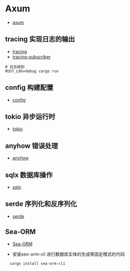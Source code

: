 
# Axum

- [axum](https://docs.rs/axum/latest/axum/)

## tracing 实现日志的输出

- [tracing](https://docs.rs/tracing/0.1.37/tracing/)
- [tracing-subscriber](https://docs.rs/tracing-subscriber/0.3.16/tracing_subscriber/)

```shell
# 日志级别
RUST_LOG=debug cargo run
```

## config 构建配置

- [config](https://docs.rs/config/latest/config/)

## tokio 异步运行时

- [tokio](https://docs.rs/tokio/latest/tokio/)

## anyhow 错误处理

- [anyhow](https://docs.rs/anyhow/latest/anyhow/)

## sqlx 数据库操作

- [sqlx](https://docs.rs/sqlx/latest/sqlx/)

## serde 序列化和反序列化

- [serde](https://docs.rs/serde/latest/serde/)

## Sea-ORM

- [Sea-ORM](https://docs.rs/sea-orm/latest/sea_orm/)

- 安装seo-orm-cli 进行数据库实体的生成等固定模式的代码

```shell
  cargo install sea-orm-cli
```
